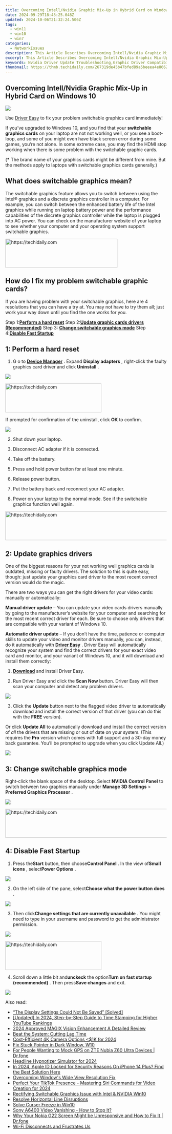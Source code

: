 ```yaml
---
title: Overcoming Intell/Nvidia Graphic Mix-Up in Hybrid Card on Windows 10
date: 2024-09-29T18:43:25.048Z
updated: 2024-10-06T21:32:24.506Z
tags:
  - win11
  - win10
  - win7
categories:
  - NetworkIssues
description: This Article Describes Overcoming Intell/Nvidia Graphic Mix-Up in Hybrid Card on Windows 10
excerpt: This Article Describes Overcoming Intell/Nvidia Graphic Mix-Up in Hybrid Card on Windows 10
keywords: Nvidia Driver Update Troubleshooting,Graphic Driver Compatibility Windows Hybrid Card,Overcoming Mixed Display on Nvidia/Intel Hybrid Card,Hybrid Card Graphic Mix-Up Windows 10 Troubleshooting Guide,Fixing Nvidia/Intel GPU Conflicts in Hybrid Setup,BIOS Update for AMD/Nvidia Hybrid Card Compatibility on Windows 10,Intell/Nvidia Graphic Mix-Up Resolution
thumbnail: https://thmb.techidaily.com/267319de45b47bfed89a5beeea4e8662c6ef68d4fb035ab41968a0873cebbd66.jpg
---
```


## Overcoming Intell/Nvidia Graphic Mix-Up in Hybrid Card on Windows 10

![](https://images.drivereasy.com/wp-content/uploads/2016/11/switchable-graphics-card.jpg)

 Use [Driver Easy](https://tools.techidaily.com/drivereasy/download/) to fix your problem switchable graphics card immediately!

 If you’ve upgraded to Windows 10, and you find that your **switchable graphics cards** on your laptop are not not working well, or you see a boot-loop, and some of you might even have black screen error during some games, you’re not alone. In some extreme case, you may find the HDMI stop working when there is some problem with the switchable graphic cards.

 (**\***  The brand name of your graphics cards might be different from mine. But the methods apply to laptops with switchable graphics cards generally.)

## What does switchable graphics mean?

 The switchable graphics feature allows you to switch between using the Intel® graphics and a discrete graphics controller in a computer. For example, you can switch between the enhanced battery life of the Intel graphics while running on laptop battery power and the performance capabilities of the discrete graphics controller while the laptop is plugged into AC power. You can check on the manufacturer website of your laptop to see whether your computer and your operating system support switchable graphics.

<!-- affiliate ads begin -->
<a href="https://unicoeye.pxf.io/c/5597632/2148771/18498" target="_top" id="2148771">
  <img src="//a.impactradius-go.com/display-ad/18498-2148771" border="0" alt="https://techidaily.com" width="350" height="90"/>
</a>
<img height="0" width="0" src="https://unicoeye.pxf.io/i/5597632/2148771/18498" style="position:absolute;visibility:hidden;" border="0" />
<!-- affiliate ads end -->

## How do I fix my problem switchable graphic cards?

 If you are having problem with your switchable graphics, here are 4 resolutions that you can have a try at. You may not have to try them all; just work your way down until you find the one works for you.

 Step 1:[**Perform a hard reset**](#m2)
 Step 2:[**Update graphic cards drivers (Recommended)**](#m3)
 Step 3: [**Change switchable graphics mode**](#m4)
 Step 4:**[Disable Fast Startup](#m5)**

## 1: Perform a hard reset

1) G o to [**Device Manager**](https://tools.techidaily.com/drivereasy/download/) . Expand **Display adapters**  , right-click the faulty graphics card driver and click **Uninstall** .

![](https://images.drivereasy.com/wp-content/uploads/2016/11/uninstall-display-adapters.jpg)

<!-- affiliate ads begin -->
<a href="https://aligracehair.sjv.io/c/5597632/1934138/19272" target="_top" id="1934138">
  <img src="//a.impactradius-go.com/display-ad/19272-1934138" border="0" alt="https://techidaily.com" width="300" height="90"/>
</a>
<img height="0" width="0" src="https://aligracehair.sjv.io/i/5597632/1934138/19272" style="position:absolute;visibility:hidden;" border="0" />
<!-- affiliate ads end -->

 If prompted for confirmation of the uninstall, click **OK** to confirm.

![](https://images.drivereasy.com/wp-content/uploads/2016/11/ok.png)

2) Shut down your laptop.

3) Disconnect AC adapter if it is connected.

4) Take off the battery.

5) Press and hold power button for at least one minute.

6) Release power button.

7) Put the battery back and reconnect your AC adapter.

8) Power on your laptop to the normal mode. See if the switchable graphics function well again.

<!-- affiliate ads begin -->
<a href="https://appsumo.8odi.net/c/5597632/2137413/7443" target="_top" id="2137413">
  <img src="//a.impactradius-go.com/display-ad/7443-2137413" border="0" alt="https://techidaily.com" width="728" height="90"/>
</a>
<img height="0" width="0" src="https://appsumo.8odi.net/i/5597632/2137413/7443" style="position:absolute;visibility:hidden;" border="0" />
<!-- affiliate ads end -->

## 2: Update graphics drivers

 One of the biggest reasons for your not working well graphics cards is outdated, missing or faulty drivers. The solution to this is quite easy, though: just update your graphics card driver to the most recent correct version would do the magic.

There are two ways you can get the right drivers for your video cards: manually or automatically:

**Manual driver update** –  You can update your video cards drivers manually by going to the manufacturer’s website for your computer and searching for the most recent correct driver for each. Be sure to choose only drivers that are compatible with your variant of Windows 10\.

**Automatic driver update**  – If you don’t have the time, patience or computer skills to update your video and monitor drivers manually, you can, instead, do it automatically with **[Driver Easy](https://tools.techidaily.com/drivereasy/download/)**  . Driver Easy will automatically recognize your system and find the correct drivers for your exact video card and monitor, and your variant of Windows 10, and it will download and install them correctly:

 1) **[Download](https://tools.techidaily.com/drivereasy/download/)**   and install Driver Easy.

 2) Run Driver Easy and click the **Scan Now**   button. Driver Easy will then scan your computer and detect any problem drivers.

![](https://images.drivereasy.com/wp-content/uploads/2017/12/img_5a44db475937d.png)

 3) Click the **Update**  button next to the flagged video driver to automatically download and install the correct version of that driver (you can do this with the **FREE** version).

Or click **Update All**  to automatically download and install the correct version of _all_  the drivers that are missing or out of date on your system. (This requires the **Pro** version which comes with full support and a 30-day money back guarantee. You’ll be prompted to upgrade when you click Update All.)

![](https://images.drivereasy.com/wp-content/uploads/2017/12/img_5a44db5786b60.jpg)

##  3: Change switchable graphics mode

 Right-click the blank space of the desktop. Select **NVIDIA Control Panel**  to switch between two graphics manually under **Manage 3D Settings** \> **Preferred Graphics Processor** .

![](https://images.drivereasy.com/wp-content/uploads/2016/11/manage-3d-settings-preferred-graphics-processor.jpg)

<!-- affiliate ads begin -->
<a href="https://aligracehair.sjv.io/c/5597632/2012406/19272" target="_top" id="2012406">
  <img src="//a.impactradius-go.com/display-ad/19272-2012406" border="0" alt="https://techidaily.com" width="728" height="90"/>
</a>
<img height="0" width="0" src="https://aligracehair.sjv.io/i/5597632/2012406/19272" style="position:absolute;visibility:hidden;" border="0" />
<!-- affiliate ads end -->

## 4: Disable Fast Startup

 1) Press the**Start** button, then choose**Control Panel** . In the view of**Small icons** , select**Power Options** .

![](https://images.drivereasy.com/wp-content/uploads/2016/10/power-options-control-panel.jpg)

 2) On the left side of the pane, select**Choose what the power button does** .

![](https://images.drivereasy.com/wp-content/uploads/2016/10/choose-what-the-power-button-does.jpg)

 3) Then click**Change settings that are currently unavailable** . You might need to type in your username and password to get the administrator permission.

![](https://images.drivereasy.com/wp-content/uploads/2016/10/change-settings-that-are-currently-unavailable.jpg)

<!-- affiliate ads begin -->
<a href="https://aligracehair.sjv.io/c/5597632/1868495/19272" target="_top" id="1868495">
  <img src="//a.impactradius-go.com/display-ad/19272-1868495" border="0" alt="https://techidaily.com" width="300" height="90"/>
</a>
<img height="0" width="0" src="https://aligracehair.sjv.io/i/5597632/1868495/19272" style="position:absolute;visibility:hidden;" border="0" />
<!-- affiliate ads end -->

 4) Scroll down a little bit and**unckeck** the option**Turn on fast startup (recommended)** . Then press**Save changes** and exit.

![](https://images.drivereasy.com/wp-content/uploads/2016/10/turn-on-fast-startup-recommended-600x454.jpg)

<ins class="adsbygoogle"
     style="display:block"
     data-ad-format="autorelaxed"
     data-ad-client="ca-pub-7571918770474297"
     data-ad-slot="1223367746"></ins>

<ins class="adsbygoogle"
     style="display:block"
     data-ad-client="ca-pub-7571918770474297"
     data-ad-slot="8358498916"
     data-ad-format="auto"
     data-full-width-responsive="true"></ins>

<span class="atpl-alsoreadstyle">Also read:</span>
<div><ul>
<li><a href="https://network-issues.techidaily.com/1719974543137-the-display-settings-could-not-be-saved-solved/"><u>“The Display Settings Could Not Be Saved” [Solved]</u></a></li>
<li><a href="https://youtube-blog.techidaily.com/ed-in-2024-step-by-step-guide-to-time-stamping-for-higher-youtube-rankings/"><u>[Updated] In 2024, Step-by-Step Guide to Time Stamping for Higher YouTube Rankings</u></a></li>
<li><a href="https://extra-support.techidaily.com/2024-approved-magix-vision-enhancement-a-detailed-review/"><u>2024 Approved MAGIX Vision Enhancement A Detailed Review</u></a></li>
<li><a href="https://network-issues.techidaily.com/beat-the-system-cutting-lag-time/"><u>Beat the System: Cutting Lag Time</u></a></li>
<li><a href="https://fox-boxes.techidaily.com/cost-efficient-4k-camera-options-(1k-for-2024/"><u>Cost-Efficient 4K Camera Options <$1K for 2024</u></a></li>
<li><a href="https://network-issues.techidaily.com/fix-stuck-pointer-in-dark-window-w10/"><u>Fix Stuck Pointer in Dark Window, W10</u></a></li>
<li><a href="https://android-location.techidaily.com/for-people-wanting-to-mock-gps-on-zte-nubia-z60-ultra-devices-drfone-by-drfone-virtual/"><u>For People Wanting to Mock GPS on ZTE Nubia Z60 Ultra Devices | Dr.fone</u></a></li>
<li><a href="https://some-techniques.techidaily.com/headline-hypnotizer-simulator-for-2024/"><u>Headline Hypnotizer Simulator for 2024</u></a></li>
<li><a href="https://apple-account.techidaily.com/in-2024-apple-id-locked-for-security-reasons-on-iphone-14-plus-find-the-best-solution-here-by-drfone-ios/"><u>In 2024, Apple ID Locked for Security Reasons On iPhone 14 Plus? Find the Best Solution Here</u></a></li>
<li><a href="https://network-issues.techidaily.com/overcoming-windows-wide-view-resolution-fix/"><u>Overcoming Window's Wide View Resolution Fix</u></a></li>
<li><a href="https://tiktok-clips.techidaily.com/perfect-your-tiktok-presence-mastering-siri-commands-for-video-creation-for-2024/"><u>Perfect Your TikTok Presence - Mastering Siri Commands for Video Creation for 2024</u></a></li>
<li><a href="https://network-issues.techidaily.com/rectifying-switchable-graphics-issue-with-intel-and-nvidia-win10/"><u>Rectifying Switchable Graphics Issue with Intel & NVIDIA Win10</u></a></li>
<li><a href="https://network-issues.techidaily.com/resolve-horizontal-line-disruptions/"><u>Resolve Horizontal Line Disruptions</u></a></li>
<li><a href="https://network-issues.techidaily.com/solve-curser-freeze-in-win10/"><u>Solve Curser Freeze in Win10</u></a></li>
<li><a href="https://extra-information.techidaily.com/sony-a6400-video-vanishing-how-to-stop-it/"><u>Sony A6400 Video Vanishing - How to Stop It?</u></a></li>
<li><a href="https://howto.techidaily.com/why-your-nokia-g22-screen-might-be-unresponsive-and-how-to-fix-it-drfone-by-drfone-fix-android-problems-fix-android-problems/"><u>Why Your Nokia G22 Screen Might be Unresponsive and How to Fix It | Dr.fone</u></a></li>
<li><a href="https://network-issues.techidaily.com/wi-fi-disconnects-and-frustrates-us/"><u>Wi-Fi Disconnects and Frustrates Us</u></a></li>
</ul></div>

